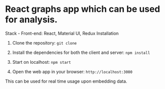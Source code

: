 # React graphs app which can be used for analysis.

Stack - Front-end: React, Material UI, Redux
Installation
1. Clone the repository:
  `git clone `

2. Install the dependencies for both the client and server:
  `npm install`

3. Start on localhost:
  `npm start`

4. Open the web app in your browser:
  `http://localhost:3000`


This can be used for real time usage upon embedding data.